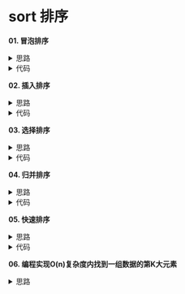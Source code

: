 # sort 排序

**01. 冒泡排序**

<details>
<summary>思路</summary>
从头开始，进行n次冒泡，在一次冒泡过程中，依次比对相邻的两个元素，如果后者比前者小，则交换顺序
</details>

<details>
<summary>代码</summary>

```
const bubbleSort = data => {
	let len = data.length
	for (let i = 0; i < len; i++) {
		for (let j = i; j < len; j++) {
			if (data[i] > data[j]) {
				let temp = data[i]
				data[i] = data[j]
				data[j] = temp
			}
		}
	}
}
```

</details>

**02. 插入排序**

<details>
<summary>思路</summary>
将数组分为已排序和未排序两个部分，已排序部分初始状态为数组的第一个元素，紧接着遍历未排序数组，将其插入到已排序的部分中

注意: 插入过程，从已排序的数组右边往左边遍历，如果已排序数组中对应位置的元素比要插入的元素大，则原位置的元素后挪，并且继续遍历，如果不是则表示找到应该插入的位置了，跳出循环，并将值插入（真正进行赋值的操作只有一行）
</details>

<details>
<summary>代码</summary>

```
const insertionSort = data => {
	let len = data.length
	for (let i = 1; i < len; i++) {
		let v = data[i]
		for (var j = i - 1; j >= 0; j--) {
			if (data[j] > v) {
				data[j + 1] = data[j]
			} else {
				break
			}
		}
		data[j + 1] = v
	}
}
```

</details>

**03. 选择排序**

<details>
<summary>思路</summary>
选择排序和插入排序很类似，都是将原数组分成未排序和已排序两个部分，区别是，选择排序的已排序部分初始状态为空，然后每次插入的过程是先在未排序的数组里找到最小的值，再将值插入到已排序的数组的末端
</details>

<details>
<summary>代码</summary>

```
const selectionSort = data => {
	let len = data.length
	for (let i = 0; i < len; i++) {
		let flag = false
		let [min, minIndex] = [data[i], 0]
		for (let j = i; j < len; j++) {
			if (data[j] < min) {
				min = data[j]
				minIndex = j
				flag = true
			}
		}
		if (flag) {
			let temp = data[i]
			data[i] = data[minIndex]
			data[minIndex] = temp
		}
	}
}
```

</details>

**04. 归并排序**

<details>
<summary>思路</summary>
将数组均分为两个部分，首先对两个分开的数组调用一次归并排序使之变成一个有序数组，再将两个有序数组进行合并
</details>

<details>
<summary>代码</summary>

```
const merge = (a, a1, a2) => {
	// method1
	// let start = 0
	// a2.map(n => {
	// 	for (var i = start; i < a1.length; i++) {
	// 		if (a1[i] > n) {
	// 			start = i
	// 			break
	// 		}
	// 	}
	// 	a1.splice(i, 0, n)
	// })
	// a1.map((n, index) => (a[index] = n))

	// method 2
	let [i, j] = [0, 0]
	let result = []
	while (i < a1.length && j < a2.length) {
		if (a1[i] <= a2[j]) {
			result.push(a1[i++])
		} else {
			result.push(a2[j++])
		}
	}
	let [start, end, arr] = [0, 0, null]
	if (i === a1.length) {
		;[start, end, arr] = [j, a2.length, a2]
	} else {
		;[start, end, arr] = [i, a1.length, a1]
	}

	for (let k = start; k < end; k++) {
		result.push(arr[k])
	}

	result.map((n, index) => (a[index] = n))

	return a
}

const mergeSort = a => {
	if (a.length < 2) return a
	let [min, max] = [0, a.length]
	let mid = Math.floor((min + max) / 2)
	return merge(a, mergeSort(a.slice(0, mid)), mergeSort(a.slice(mid, max)))
}
```

</details>

**05. 快速排序**

<details>
<summary>思路</summary>
首先定义一个函数partition，可以在数组中随机选一个值当pivot指标，然后遍历数组，比pivot小的放在pivot左边，大的放右边。快速排序的思想就是，首先用partition函数将数组分成3块，左边，pivot和右边，然后依次对左边和右边的块调用快速排序

还应该注意的是，快速排序是原地排序，所以在partition的部分要认真设计，要让空间复杂度为O(1)
</details>

<details>
<summary>代码</summary>

```
const partition = (a, min, max) => {
	let pivot = a[max]
	let i = min
	for (let j = min; j < max; j++) {
		if (a[j] < pivot) {
			let temp = a[j]
			a[j] = a[i]
			a[i++] = temp
		}
	}
	let temp = a[i]
	a[i] = a[max]
	a[max] = temp
	return i
}

const fastSort = a => {
	return fastSortSub(a, 0, a.length - 1)
}

const fastSortSub = (a, min, max) => {
	if (min >= max) return a
	let pivot = partition(a, min, max)
	fastSortSub(a, min, pivot - 1)
	fastSortSub(a, pivot + 1, max)
	return a
}
```

</details>

**06. 编程实现O(n)复杂度内找到一组数据的第K大元素**

<details>
<summary>思路</summary>
借鉴快速排序的过程，对长度为n的数组进行pivot，以最末尾的一个元素为pivot，比它大的元素放在左边，小的元素放在右边。最后，如果pivot=k-1，则这个元素就是第k大的元素，如果pivot<K,则遍历左边的部分，反之则为右边的部分。最后的时间复杂度=`n+n/2+n/4+....`，时间复杂度为O(n)
</details>

<details>
<summary>代码</summary>

```
const partition = (a, min, max) => {
	let pivot = a[max]
	let i = min
	for (let j = min; j < max; j++) {
		if (a[j] > pivot) {
			let temp = a[j]
			a[j] = a[i]
			a[i++] = temp
		}
	}
	let temp = a[i]
	a[i] = a[max]
	a[max] = temp
	return i
}
const findKstNum = (a, k) => {
	let pivot = partition(a, 0, a.length - 1)
	if (pivot === k - 1) {
		return a[pivot]
	} else if (pivot > k - 1) {
		return findKstNum(a.slice(0, pivot), k)
	} else {
		return findKstNum(a.slice(pivot, a.length), k - pivot - 1)
	}
}
```

</details>